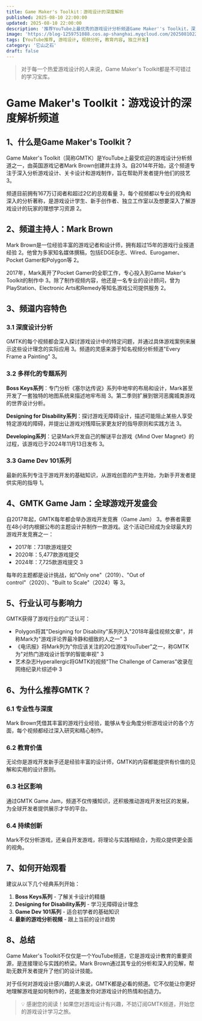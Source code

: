 ```yaml
---
title: Game Maker's Toolkit：游戏设计的深度解析
published: 2025-08-10 22:00:00
updated: 2025-08-10 22:00:00
description: '推荐YouTube上最优秀的游戏设计分析频道Game Maker''s Toolkit，深入了解Mark Brown如何通过专业视角解析游戏设计的奥秘。'
image: 'https://blog-1259751088.cos.ap-shanghai.myqcloud.com/20250810222923259.webp?imageSlim'
tags: [YouTube推荐, 游戏设计, 视频分析, 教育内容, 独立开发]
category: '它山之石'
draft: false
---
```


> 对于每一个热爱游戏设计的人来说，Game Maker's Toolkit都是不可错过的学习宝库。

# Game Maker's Toolkit：游戏设计的深度解析频道

## 1、什么是Game Maker's Toolkit？

Game Maker's Toolkit（简称GMTK）是YouTube上最受欢迎的游戏设计分析频道之一，由英国游戏记者Mark Brown创建并主持 <mcreference link="https://en.wikipedia.org/wiki/Game_Maker's_Toolkit" index="3">3</mcreference>。自2014年开始，这个频道专注于深入分析游戏设计、关卡设计和游戏制作，旨在帮助开发者提升他们的技艺 <mcreference link="https://en.wikipedia.org/wiki/Game_Maker's_Toolkit" index="3">3</mcreference>。

频道目前拥有167万订阅者和超过2亿的总观看量 <mcreference link="https://en.wikipedia.org/wiki/Game_Maker's_Toolkit" index="3">3</mcreference>，每个视频都以专业的视角和深入的分析著称，是游戏设计学生、新手创作者、独立工作室以及想要深入了解游戏设计的玩家的理想学习资源 <mcreference link="https://gamemakerstoolkit.com/" index="2">2</mcreference>。

## 2、频道主持人：Mark Brown

Mark Brown是一位经验丰富的游戏记者和设计师，拥有超过15年的游戏行业报道经验 <mcreference link="https://gamemakerstoolkit.com/" index="2">2</mcreference>。他曾为多家知名媒体撰稿，包括EDGE杂志、Wired、Eurogamer、Pocket Gamer和Polygon等 <mcreference link="https://gamemakerstoolkit.com/" index="2">2</mcreference>。

2017年，Mark离开了Pocket Gamer的全职工作，专心投入到Game Maker's Toolkit的制作中 <mcreference link="https://en.wikipedia.org/wiki/Game_Maker's_Toolkit" index="3">3</mcreference>。除了制作视频内容，他还是一名专业的设计顾问，曾为PlayStation、Electronic Arts和Remedy等知名游戏公司提供服务 <mcreference link="https://gamemakerstoolkit.com/" index="2">2</mcreference>。

## 3、频道内容特色

### 3.1 深度设计分析

GMTK的每个视频都会深入探讨游戏设计中的特定问题，并通过具体游戏案例来展示这些设计理念的实际应用 <mcreference link="https://en.wikipedia.org/wiki/Game_Maker's_Toolkit" index="3">3</mcreference>。频道的灵感来源于知名视频分析频道"Every Frame a Painting" <mcreference link="https://en.wikipedia.org/wiki/Game_Maker's_Toolkit" index="3">3</mcreference>。

### 3.2 多样化的专题系列

**Boss Keys系列**：专门分析《塞尔达传说》系列中地牢的布局和设计，Mark甚至开发了一套独特的地图系统来描述地牢布局 <mcreference link="https://en.wikipedia.org/wiki/Game_Maker's_Toolkit" index="3">3</mcreference>。第二季则扩展到银河恶魔城类游戏的世界设计分析。

**Designing for Disability系列**：探讨游戏无障碍设计，描述可能阻止某些人享受特定游戏的障碍，并提出让游戏对残障玩家更友好的指导原则和实践方法 <mcreference link="https://en.wikipedia.org/wiki/Game_Maker's_Toolkit" index="3">3</mcreference>。

**Developing系列**：记录Mark开发自己的解谜平台游戏《Mind Over Magnet》的过程，该游戏已于2024年11月13日发布 <mcreference link="https://en.wikipedia.org/wiki/Game_Maker's_Toolkit" index="3">3</mcreference>。

### 3.3 Game Dev 101系列

最新的系列专注于游戏开发的基础知识，从游戏创意的产生开始，为新手开发者提供实用的指导 <mcreference link="https://www.youtube.com/@GMTK" index="1">1</mcreference>。

## 4、GMTK Game Jam：全球游戏开发盛会

自2017年起，GMTK每年都会举办游戏开发竞赛（Game Jam） <mcreference link="https://en.wikipedia.org/wiki/Game_Maker's_Toolkit" index="3">3</mcreference>。参赛者需要在48小时内根据公布的主题设计并制作一款游戏。这个活动已经成为全球最大的游戏开发竞赛之一：

- 2017年：731款游戏提交
- 2020年：5,477款游戏提交
- 2024年：7,725款游戏提交 <mcreference link="https://en.wikipedia.org/wiki/Game_Maker's_Toolkit" index="3">3</mcreference>

每年的主题都是设计挑战，如"Only one"（2019）、"Out of control"（2020）、"Built to Scale"（2024）等 <mcreference link="https://en.wikipedia.org/wiki/Game_Maker's_Toolkit" index="3">3</mcreference>。

## 5、行业认可与影响力

GMTK获得了游戏行业的广泛认可：

- Polygon将其"Designing for Disability"系列列入"2018年最佳视频文章"，并称Mark为"游戏评论界最冷静和细致的人之一" <mcreference link="https://en.wikipedia.org/wiki/Game_Maker's_Toolkit" index="3">3</mcreference>
- 《电讯报》将Mark列为"你应该关注的20位游戏YouTuber"之一，称GMTK为"对热门游戏设计哲学的智能审视" <mcreference link="https://en.wikipedia.org/wiki/Game_Maker's_Toolkit" index="3">3</mcreference>
- 艺术杂志Hyperallergic将GMTK的视频"The Challenge of Cameras"收录在网络纪录片综述中 <mcreference link="https://en.wikipedia.org/wiki/Game_Maker's_Toolkit" index="3">3</mcreference>

## 6、为什么推荐GMTK？

### 6.1 专业性与深度

Mark Brown凭借其丰富的游戏行业经验，能够从专业角度分析游戏设计的各个方面，每个视频都经过深入研究和精心制作。

### 6.2 教育价值

无论你是游戏开发新手还是经验丰富的设计师，GMTK的内容都能提供有价值的见解和实用的设计原则。

### 6.3 社区影响

通过GMTK Game Jam，频道不仅传播知识，还积极推动游戏开发社区的发展，为全球开发者提供展示才华的平台。

### 6.4 持续创新

Mark不仅分析游戏，还亲自开发游戏，将理论与实践相结合，为观众提供更全面的视角。

## 7、如何开始观看

建议从以下几个经典系列开始：

1. **Boss Keys系列** - 了解关卡设计的精髓
2. **Designing for Disability系列** - 学习无障碍设计理念
3. **Game Dev 101系列** - 适合初学者的基础知识
4. **最新的游戏分析视频** - 跟上当前的设计趋势

## 8、总结

Game Maker's Toolkit不仅仅是一个YouTube频道，它是游戏设计教育的重要资源，是连接理论与实践的桥梁。Mark Brown通过其专业的分析和深入的见解，帮助无数开发者提升了他们的设计技能。

对于任何对游戏设计感兴趣的人来说，GMTK都是必看的频道。它不仅能让你更好地理解游戏是如何制作的，还能激发你对游戏设计的热情和创造力。

> 💡 感谢您的阅读！如果您对游戏设计有兴趣，不妨订阅GMTK频道，开始您的游戏设计学习之旅。
